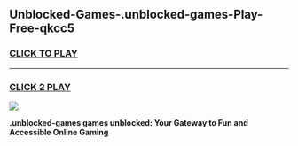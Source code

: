 
## Unblocked-Games-.unblocked-games-Play-Free-qkcc5
<h3>
<a href="https://premium76.site?title=.unblocked-games&ref=18A1">CLICK TO PLAY</a></h3>
<hr>

<h3>
<a href="https://premium76.site?title=.unblocked-games&ref=18A1">CLICK 2 PLAY</a>
  
</h3>

<a href="https://premium76.site?title=.unblocked-games&ref=18A1"><img src="https://clearcache.store/games.png"></a>


**.unblocked-games games unblocked: Your Gateway to Fun and Accessible Online Gaming**
